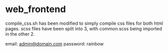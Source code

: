 # web_frontend

compile_css.sh has been modified to simply compile css files for both html pages.
scss files have been split into 3, with common.scss being imported in the other 2.

email: admin@domain.com
password: rainbow
